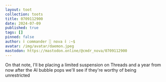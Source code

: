 ```yaml
---
layout: toot
collection: toots
title: 0709112900
date: 2024-07-09
published: true
tags: []
pinned: false
author: ⸸ commander ░ nova ⸸ :~$
avatar: /img/avatar/daemon.jpeg
mastodon: https://mastodon.online/@cmdr_nova/0709112900
---
```


On that note, I'll be placing a limited suspension on Threads and a year from now after the AI bubble pops we'll see if they're worthy of being unrestricted
